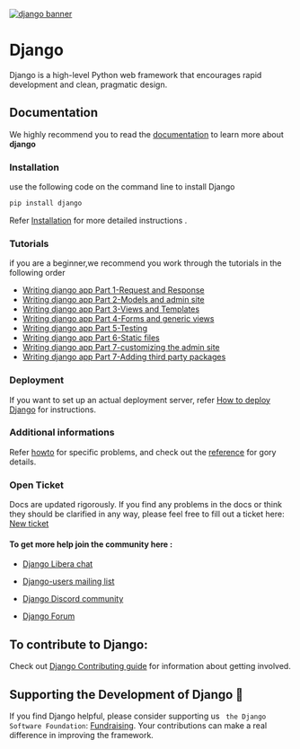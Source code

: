 
[![django banner](https://icts-website-v2-prod.s3.ap-southeast-1.amazonaws.com/django_final_f27e671944.png)](https://www.djangoproject.com/)


# Django


Django is a high-level Python web framework that encourages rapid development
and clean, pragmatic design. 


## Documentation


We highly recommend you to read the [documentation](https://docs.djangoproject.com/en/4.2/contents/) to learn more about **django**


### Installation

use the following code on the command line to install Django

```bash
pip install django
```

 Refer [Installation]( https://docs.djangoproject.com/en/4.2/topics/install/) for more detailed instructions .

### Tutorials

 if you are a beginner,we recommend you work through the tutorials in the following order  

- [Writing django app Part 1-Request and Response](https://docs.djangoproject.com/en/4.2/intro/tutorial01/)
- [Writing django app Part 2-Models and admin site](https://docs.djangoproject.com/en/4.2/intro/tutorial02/)
- [Writing django app Part 3-Views and Templates](https://docs.djangoproject.com/en/4.2/intro/tutorial03/)
- [Writing django app Part 4-Forms and generic views](https://docs.djangoproject.com/en/4.2/intro/tutorial04/)
- [Writing django app Part 5-Testing](https://docs.djangoproject.com/en/4.2/intro/tutorial05/)
- [Writing django app Part 6-Static files](https://docs.djangoproject.com/en/4.2/intro/tutorial06/)
- [Writing django app Part 7-customizing the admin site](https://docs.djangoproject.com/en/4.2/intro/tutorial07/)
- [Writing django app Part 7-Adding third party packages](https://docs.djangoproject.com/en/4.2/intro/tutorial08/)



### Deployment 

 If you want to set up an actual deployment server, refer [How to deploy Django](https://docs.djangoproject.com/en/4.2/howto/deployment/) for instructions.
  
### Additional informations 

Refer [howto]( https://docs.djangoproject.com/en/4.2/howto/) for specific problems, and check out the [reference](https://docs.djangoproject.com/en/4.2/ref/) for gory details.


### Open Ticket

Docs are updated rigorously. If you find any problems in the docs or think they should be clarified in any way, please feel free to fill out a
ticket here: [New ticket](https://code.djangoproject.com/newticket)


#### To get more help join the community here :


-  [Django Libera chat ](https://web.libera.chat/#django)
  
-  [Django-users mailing list]( https://groups.google.com/group/django-users.)

-  [Django Discord community](https://discord.gg/xcRH6mN4fa)

-  [Django Forum ](https://forum.djangoproject.com/)

## To contribute to Django:


Check out [Django Contributing guide]( https://docs.djangoproject.com/en/dev/internals/contributing/) for information about getting involved.


## Supporting the Development of Django 💚

If you find Django helpful, please  consider supporting us `` the Django Software Foundation``: [Fundraising](https://www.djangoproject.com/fundraising/).
Your contributions can make a real difference in improving the framework.
